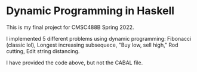 # Dynamic Programming in Haskell

This is my final project for CMSC488B Spring 2022.

I implemented 5 different problems using dynamic programming:
Fibonacci (classic lol), Longest increasing subsequece, "Buy low, sell high," Rod cutting, Edit string distancing.

I have provided the code above, but not the CABAL file.
